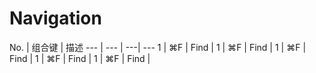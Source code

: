 Navigation
===


No. | 组合键 | 描述 
--- | --- | ---| ---
1 | ⌘F | Find |
1 | ⌘F | Find |
1 | ⌘F | Find |
1 | ⌘F | Find |
1 | ⌘F | Find |
